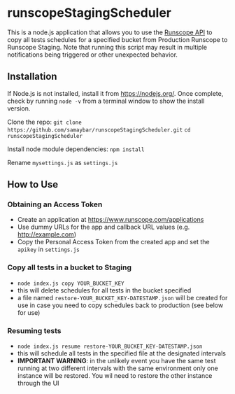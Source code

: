 # runscopeStagingScheduler

This is a node.js application that allows you to use the [Runscope API](https://www.runscope.com/docs/api) to copy all tests schedules for a specified bucket from Production Runscope to Runscope Staging. Note that running this script may result in multiple notifications being triggered or other unexpected behavior.

## Installation
If Node.js is not installed, install it from https://nodejs.org/. Once complete, check by running ```node -v``` from a terminal window to show the install version.

Clone the repo:
`git clone https://github.com/samaybar/runscopeStagingScheduler.git`
`cd runscopeStagingScheduler`

Install node module dependencies:
`npm install`

Rename `mysettings.js` as `settings.js`

## How to Use

### Obtaining an Access Token

- Create an application at https://www.runscope.com/applications
- Use dummy URLs for the app and callback URL values (e.g. http://example.com)
- Copy the Personal Access Token from the created app and set the `apikey` in `settings.js`

### Copy all tests in a bucket to Staging

- `node index.js copy YOUR_BUCKET_KEY`
- this will delete schedules for all tests in the bucket specified
- a file named `restore-YOUR_BUCKET_KEY-DATESTAMP.json` will be created for use in case you need to copy schedules back to production (see below for use)

### Resuming tests

- `node index.js resume restore-YOUR_BUCKET_KEY-DATESTAMP.json`
- this will schedule all tests in the specified file at the designated intervals
- **IMPORTANT WARNING**: in the unlikely event you have the same test running at two different intervals with the same environment only one instance will be restored. You wil need to restore the other instance through the UI


